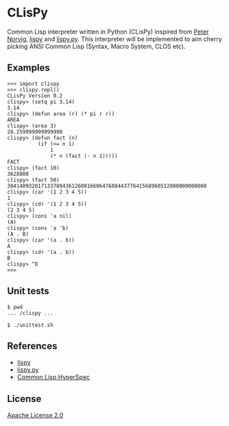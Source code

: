 # CLisPy
Common Lisp interpreter written in Python (CLisPy) inspired from [Peter Norvig](http://norvig.com/), [lispy](http://norvig.com/lispy.html) and [lispy.py](http://norvig.com/lispy2.html). This interpreter will be implemented to aim cherry picking ANSI Common Lisp (Syntax, Macro System, CLOS etc).

## Examples
```
>>> import clispy
>>> clispy.repl()
CLisPy Version 0.2
clispy> (setq pi 3.14)
3.14
clispy> (defun area (r) (* pi r r))
AREA
clispy> (area 3)
28.259999999999998
clispy> (defun fact (n)
          (if (<= n 1)
              1
              (* n (fact (- n 1)))))
FACT
clispy> (fact 10)
3628800
clispy> (fact 50)
30414093201713378043612608166064768844377641568960512000000000000
clispy> (car '(1 2 3 4 5))
1
clispy> (cdr '(1 2 3 4 5))
(2 3 4 5)
clispy> (cons 'a nil)
(A)
clispy> (cons 'a 'b)
(A . B)
clispy> (car '(a . b))
A
clispy> (cdr '(a . b))
B
clispy> ^D
>>> 
```

## Unit tests
```
$ pwd
... /clispy ...

$ ./unittest.sh
```

## References
- [lispy](http://norvig.com/lispy.html)
- [lispy.py](http://norvig.com/lispy2.html)
- [Common Lisp HyperSpec](http://www.lispworks.com/documentation/HyperSpec/Front/index.htm)

## License
[Apache License 2.0](https://github.com/takahish/clispy/blob/master/LICENSE)
